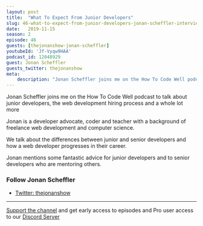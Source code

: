 ```yaml
---
layout: post
title:  "What To Expect From Junior Developers"
slug: 46-what-to-expect-from-junior-developers-jonan-scheffler-interview
date:   2019-11-15
season: 2
episode: 46
guests: [thejonanshow-jonan-scheffler]
youtubeId: 'Jf-Vyqw9HAA'
podcast_id: 12048929
guest: Jonan Scheffler
guests_twitter: thejonanshow
meta:
    description: "Jonan Scheffler joins me on the How To Code Well podcast to talk about junior developers, the web development hiring process and a whole lot more"
---
```

Jonan Scheffler joins me on the How To Code Well podcast to talk about junior developers, the web development hiring process and a whole lot more

Jonan is a developer advocate, coder and teacher with a background of freelance web development and computer science.

We talk about the differences between junior and senior developers and how  a web developer progresses in their career. 

Jonan mentions some fantastic advice for junior developers and to senior developers who are mentoring others.

### Follow Jonan Scheffler

- [Twitter: thejonanshow](https://twitter.com/thejonanshow)

-------------------------------

[Support the channel](https://www.patreon.com/howToCodeWell) and get early access to episodes and Pro user access to our [Discord Server](https://howtocodewell.net/discord)
